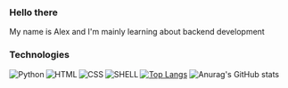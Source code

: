 ### Hello there
My name is Alex and I'm mainly learning about backend development 
<br/>

### Technologies
<img align="left" img src="https://img.shields.io/badge/Python-14354C?style=for-the-badge&logo=python&logoColor=white" alt="Python"/>
<img align="left" img src="https://img.shields.io/badge/HTML5-E34F26?style=for-the-badge&logo=html5&logoColor=white" alt="HTML"/>
<img align="left" img src="https://img.shields.io/badge/CSS3-1572B6?style=for-the-badge&logo=css3&logoColor=white" alt="CSS"/>
<img align="left" img src="https://img.shields.io/badge/Shell_Script-121011?style=for-the-badge&logo=gnu-bash&logoColor=white" alt="SHELL"/>

[![Top Langs](https://github-readme-stats.vercel.app/api/top-langs/?username=Prothyte&layout=compact&count_private=true&theme=tokyonight)](https://github.com/anuraghazra/github-readme-stats)
![Anurag's GitHub stats](https://github-readme-stats.vercel.app/api?username=Prothyte&count_private=true&theme=tokyonight)




